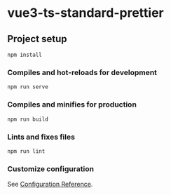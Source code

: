 <!--
 * @Author: MrAlenZhong
 * @Date: 2022-01-15 14:28:03
 * @LastEditors: MrAlenZhong
 * @LastEditTime: 2022-01-15 14:30:43
 * @Description:
-->

# vue3-ts-standard-prettier

## Project setup

```
npm install
```

### Compiles and hot-reloads for development

```
npm run serve
```

### Compiles and minifies for production

```
npm run build
```

### Lints and fixes files

```
npm run lint
```

### Customize configuration

See [Configuration Reference](https://cli.vuejs.org/config/).
